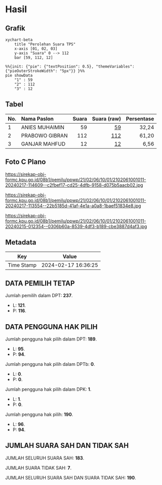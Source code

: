 # Hasil

## Grafik

```mermaid
xychart-beta
    title "Perolehan Suara TPS"
    x-axis [01, 02, 03]
    y-axis "Suara" 0 --> 112
    bar [59, 112, 12]
```

```mermaid
%%{init: {"pie": {"textPosition": 0.5}, "themeVariables": {"pieOuterStrokeWidth": "5px"}} }%%
pie showData
    "1" : 59
    "2" : 112
    "3" : 12
```

## Tabel

| No. | Nama Paslon    | Suara | Suara (raw) | Persentase |
|:--- |:-------------- | -----:| -----------:| ----------:|
| 1   | ANIES MUHAIMIN | 59    | [59][p-1]   | 32,24      |
| 2   | PRABOWO GIBRAN | 112   | [112][p-2]  | 61,20      |
| 3   | GANJAR MAHFUD  | 12    | [12][p-3]   | 6,56       |


[p-1]: https://github.com/gigit-pemilu/pemilu-2024-21-kepulauan-riau/blob/main/pilpres/hitung-suara/sub/21-kepulauan-riau/sub/02-karimun/sub/06-buru/sub/1001-buru/sub/011-tps/sub/paslon-1.txt
[p-2]: https://github.com/gigit-pemilu/pemilu-2024-21-kepulauan-riau/blob/main/pilpres/hitung-suara/sub/21-kepulauan-riau/sub/02-karimun/sub/06-buru/sub/1001-buru/sub/011-tps/sub/paslon-2.txt
[p-3]: https://github.com/gigit-pemilu/pemilu-2024-21-kepulauan-riau/blob/main/pilpres/hitung-suara/sub/21-kepulauan-riau/sub/02-karimun/sub/06-buru/sub/1001-buru/sub/011-tps/sub/paslon-3.txt

## Foto C Plano

https://sirekap-obj-formc.kpu.go.id/08b1/pemilu/ppwp/21/02/06/10/01/2102061001011-20240217-114609--c2fbef17-cd25-4dfb-9158-d075b5aacb02.jpg

https://sirekap-obj-formc.kpu.go.id/08b1/pemilu/ppwp/21/02/06/10/01/2102061001011-20240217-113554--22b5185d-41af-4e1a-a0a8-1baef51834e8.jpg

https://sirekap-obj-formc.kpu.go.id/08b1/pemilu/ppwp/21/02/06/10/01/2102061001011-20240215-012354--0306b60a-8539-4df3-b189-cbe3887d4af3.jpg


## Metadata

| Key        | Value               |
| ---------- | ------------------- |
| Time Stamp | 2024-02-17 16:36:25 |


## DATA PEMILIH TETAP

Jumlah pemilih dalam DPT: **237**.
 * L: **121**.
 * P: **116**.

## DATA PENGGUNA HAK PILIH

Jumlah pengguna hak pilih dalam DPT: **189**.
 * L: **95**.
 * P: **94**.

Jumlah pengguna hak pilih dalam DPTb: **0**.
 * L: **0**.
 * P: **0**.

Jumlah pengguna hak pilih dalam DPK: **1**.
 * L: **1**.
 * P: **0**.

Jumlah pengguna hak pilih: **190**.
 * L: **96**.
 * P: **94**.

## JUMLAH SUARA SAH DAN TIDAK SAH

JUMLAH SELURUH SUARA SAH: **183**.

JUMLAH SUARA TIDAK SAH: **7**.

JUMLAH SELURUH SUARA SAH DAN SUARA TIDAK SAH: **190**.


